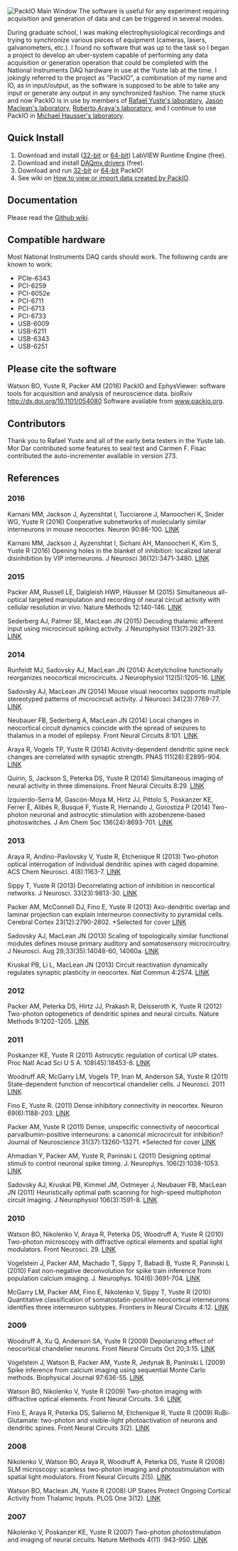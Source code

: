 ![PackIO Main Window](https://s3.amazonaws.com/webimagespacker/packio.png)
The software is useful for any experiment requiring acquisition and generation of data and can be triggered in several modes.

During graduate school, I was making electrophysiological recordings and trying to synchronize various pieces of equipment (cameras, lasers, galvanometers, etc.). I found no software that was up to the task so I began a project to develop an uber-system capable of performing any data acquisition or generation operation that could be completed with the National Instruments DAQ hardware in use at the Yuste lab at the time.  I jokingly referred to the project as "PackIO", a combination of my name and IO, as in input/output, as the software is supposed to be able to take any input or generate any output in any synchronized fashion. The name stuck and now PackIO is in use by members of [Rafael Yuste's laboratory](http://www.columbia.edu/cu/biology/faculty/yuste/), [Jason Maclean's laboratory](http://www.macleanlab.com/), [Roberto Araya's laboratory](http://neurosciences.umontreal.ca/recherche/les-chercheurs/roberto-araya/), and I continue to use PackIO in [Michael Hausser's laboratory](http://www.dendrites.org/).

## Quick Install
1. Download and install ([32-bit](http://www.ni.com/download/labview-run-time-engine-2014/4887/en/) or [64-bit](http://www.ni.com/download/labview-run-time-engine-2014/4889/en/)) LabVIEW Runtime Engine (free).
2. Download and install [DAQmx drivers](http://www.ni.com/dataacquisition/nidaqmx) (free). 
3. Download and run [32-bit](https://github.com/apacker83/PackIO/releases/download/v273/PackIO_v273_LVRT2014_x86.exe) or [64-bit](https://github.com/apacker83/PackIO/releases/download/v273/PackIO_v273_LVRT2014_x64.exe) PackIO!
4. See wiki on [How to view or import data created by PackIO](https://github.com/apacker83/PackIO/wiki/How-to-view-or-import-data-created-by-PackIO).

## Documentation
Please read the [Github wiki](https://github.com/apacker83/PackIO/wiki).

## Compatible hardware
Most National Instruments DAQ cards should work.  The following cards are known to work:
* PCIe-6343
* PCI-6259
* PCI-6052e
* PCI-6711
* PCI-6713
* PCI-6733 
* USB-6009
* USB-6211
* USB-6343
* USB-6251

## Please cite the software
Watson BO, Yuste R, Packer AM (2016) PackIO and EphysViewer: software tools for acquisition and analysis of neuroscience data. bioRxiv http://dx.doi.org/10.1101/054080 Software available from www.packio.org.

## Contributors
Thank you to Rafael Yuste and all of the early beta testers in the Yuste lab. Mor Dar contributed some features to seal test and Carmen F. Fisac contributed the auto-incrementer available in version 273.

## References

### 2016

Karnani MM, Jackson J, Ayzenshtat I, Tucciarone J, Manoocheri K, Snider WG, Yuste R (2016) Cooperative subnetworks of molecularly similar interneurons in mouse neocortex. Neuron 90:86-100.
[LINK](http://www.sciencedirect.com/science/article/pii/S0896627316001744)

Karnani MM, Jackson J, Ayzenshtat I, Sichani AH, Manoocheri K, Kim S, Yuste R (2016) Opening holes in the blanket of inhibition: localized lateral disinhibition by VIP interneurons. J Neurosci 36(12):3471-3480.
[LINK](http://www.jneurosci.org/content/36/12/3471.full)

### 2015

Packer AM, Russell LE, Dalgleish HWP, Häusser M (2015) Simultaneous all-optical targeted manipulation and recording of neural circuit activity with cellular resolution in vivo. Nature Methods 12:140-146.
[LINK](http://www.nature.com/nmeth/journal/v12/n2/full/nmeth.3217.html)

Sederberg AJ, Palmer SE, MacLean JN (2015) Decoding thalamic afferent input using microcircuit spiking activity. J Neurophysiol 113(7):2921-33. 
[LINK](http://jn.physiology.org/content/113/7/2921.long)

### 2014

Runfeldt MJ, Sadovsky AJ, MacLean JN (2014) Acetylcholine functionally reorganizes neocortical microcircuits. J Neurophysiol 112(5):1205-16.
[LINK](http://jn.physiology.org/content/112/5/1205.long)

Sadovsky AJ, MacLean JN (2014) Mouse visual neocortex supports multiple stereotyped patterns of microcircuit activity. J Neurosci 34(23):7769-77.
[LINK](http://www.jneurosci.org/content/34/23/7769.long)

Neubauer FB, Sederberg A, MacLean JN (2014) Local changes in neocortical circuit dynamics coincide with the spread of seizures to thalamus in a model of epilepsy. Front Neural Circuits 8:101.
[LINK](http://journal.frontiersin.org/article/10.3389/fncir.2014.00101/abstract)

Araya R, Vogels TP, Yuste R (2014) Activity-dependent dendritic spine neck changes are correlated with synaptic strength. PNAS 111(28):E2895-904.
[LINK](http://www.pnas.org/content/111/28/E2895.long)

Quirin, S, Jackson S, Peterka DS, Yuste R (2014) Simultaneous imaging of neural activity in three dimensions. Front Neural Circuits 8:29.
[LINK](http://journal.frontiersin.org/article/10.3389/fncir.2014.00029/full)

Izquierdo-Serra M, Gascón-Moya M, Hirtz JJ, Pittolo S, Poskanzer KE, Ferrer È, Alibés R, Busqué F, Yuste R, Hernando J, Gorostiza P (2014) Two-photon neuronal and astrocytic stimulation with azobenzene-based photoswitches. J Am Chem Soc 136(24):8693-701.
[LINK](http://pubs.acs.org/doi/abs/10.1021/ja5026326)

### 2013

Araya R, Andino-Pavlovsky V, Yuste R, Etchenique R (2013) Two-photon optical interrogation of individual dendritic spines with caged dopamine. ACS Chem Neurosci. 4(8):1163-7.
[LINK](http://pubs.acs.org/doi/abs/10.1021/cn4000692)

Sippy T, Yuste R (2013) Decorrelating action of inhibition in neocortical networks. J Neurosci. 33(23):9813-30.
[LINK](http://www.jneurosci.org/content/33/23/9813.long)

Packer AM, McConnell DJ, Fino E, Yuste R (2013) Axo-dendritic overlap and laminar projection can explain interneuron connectivity to pyramidal cells. Cerebral Cortex 23(12):2790-2802. *Selected for cover
[LINK](http://cercor.oxfordjournals.org/content/23/12/2790.long)

Sadovsky AJ, MacLean JN (2013) Scaling of topologically similar functional modules defines mouse primary auditory and somatosensory microcircuitry. J Neurosci.  Aug 28;33(35):14048-60, 14060a.
[LINK](www.jneurosci.org/content/33/35/14048.abstract)

Kruskal PB, Li L, MacLean JN (2013) Circuit reactivation dynamically regulates synaptic plasticity in neocortex. Nat Commun 4:2574.
[LINK](http://www.nature.com/ncomms/2013/131010/ncomms3574/full/ncomms3574.html)

### 2012

Packer AM, Peterka DS, Hirtz JJ, Prakash R, Deisseroth K, Yuste R (2012) Two-photon optogenetics of dendritic spines and neural circuits. Nature Methods 9:1202-1205.
[LINK](http://www.nature.com/nmeth/journal/v9/n12/full/nmeth.2249.html)

### 2011

Poskanzer KE, Yuste R (2011) Astrocytic regulation of cortical UP states. Proc Natl Acad Sci U S A. 108(45):18453-8. 
[LINK](http://www.pnas.org/content/108/45/18453.long)

Woodruff AR, McGarry LM, Vogels TP, Inan M, Anderson SA, Yuste R (2011) State-dependent function of neocortical chandelier cells. J Neurosci. 2011 
[LINK](http://www.jneurosci.org/content/31/49/17872.long)

Fino E, Yuste R. (2011) Dense inhibitory connectivity in neocortex. Neuron 69(6):1188-203.
[LINK](http://www.sciencedirect.com/science/article/pii/S0896627311001231)

Packer AM, Yuste R (2011) Dense, unspecific connectivity of neocortical parvalbumin-positive interneurons: a canonical microcircuit for inhibition? Journal of Neuroscience 31(37):13260-13271. *Selected for cover
[LINK](http://www.jneurosci.org/content/31/37/13260.long)

Ahmadian Y, Packer AM, Yuste R, Paninski L (2011) Designing optimal stimuli to control neuronal spike timing. J. Neurophys. 106(2):1038-1053.
[LINK](http://jn.physiology.org/content/106/2/1038.long)

Sadovsky AJ, Kruskal PB, Kimmel JM, Ostmeyer J, Neubauer FB, MacLean JN (2011) Heuristically optimal path scanning for high-speed multiphoton circuit imaging. J Neurophysiol 106(3):1591-8.
[LINK](http://jn.physiology.org/content/106/3/1591.long)

### 2010

Watson BO, Nikolenko V, Araya R, Peterka DS, Woodruff A, Yuste R (2010) Two-photon microscopy with diffractive optical elements and spatial light modulators. Front Neurosci. 29.
[LINK](http://journal.frontiersin.org/article/10.3389/fnins.2010.00029/abstract)

Vogelstein J, Packer AM, Machado T, Sippy T, Babadi B, Yuste R, Paninski L (2010) Fast non-negative deconvolution for spike train inference from population calcium imaging. J. Neurophys. 104(6):3691-704.
[LINK](http://jn.physiology.org/content/104/6/3691.long)

McGarry LM, Packer AM, Fino E, Nikolenko V, Sippy T, Yuste R (2010) Quantitative classification of somatostatin-positive neocortical interneurons identifies three interneuron subtypes. Frontiers in Neural Circuits 4:12.
[LINK](http://journal.frontiersin.org/article/10.3389/fncir.2010.00012/abstract)

### 2009

Woodruff A, Xu Q, Anderson SA, Yuste R (2009) Depolarizing effect of neocortical chandelier neurons. Front Neural Circuits Oct 20;3:15.
[LINK](http://journal.frontiersin.org/article/10.3389/neuro.04.015.2009/full)

Vogelstein J, Watson B, Packer AM, Yuste R, Jedynak B, Paninski L (2009) Spike inference from calcium imaging using sequential Monte Carlo methods. Biophysical Journal 97:636-55.
[LINK](http://www.sciencedirect.com/science/article/pii/S0006349509003117)

Watson BO, Nikolenko V, Yuste R (2009) Two-photon imaging with diffractive optical elements. Front Neural Circuits. 3:6.
[LINK](http://journal.frontiersin.org/article/10.3389/neuro.04.006.2009/full)

Fino E, Araya R, Peterka DS, Salierno M, Etchenique R, Yuste R (2009) RuBi-Glutamate: two-photon and visible-light photoactivation of neurons and dendritic spines. Front Neural Circuits 3(2).
[LINK](http://journal.frontiersin.org/article/10.3389/neuro.04.002.2009/full)

### 2008

Nikolenko V, Watson BO, Araya R, Woodruff A, Peterka DS, Yuste R (2008) SLM microscopy: scanless two-photon imaging and photostimulation with spatial light modulators. Front Neural Circuits 2(5).
[LINK](http://journal.frontiersin.org/article/10.3389/neuro.04.005.2008/full)

Watson BO, Maclean JN, Yuste R (2008) UP States Protect Ongoing Cortical Activity from Thalamic Inputs. PLOS One 3(12).
[LINK](http://journals.plos.org/plosone/article?id=10.1371/journal.pone.0003971#s4)

### 2007

Nikolenko V, Poskanzer KE, Yuste R (2007) Two-photon photostimulation and imaging of neural circuits. Nature Methods 4(11) :943-950.
[LINK](http://www.nature.com/nmeth/journal/v4/n11/full/nmeth1105.html)

